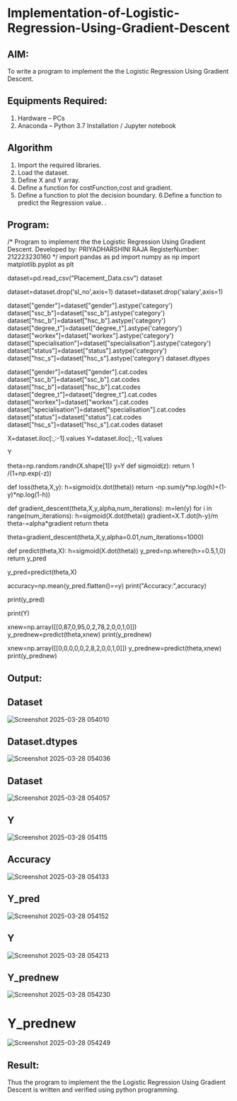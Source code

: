 # Implementation-of-Logistic-Regression-Using-Gradient-Descent

## AIM:
To write a program to implement the the Logistic Regression Using Gradient Descent.

## Equipments Required:
1. Hardware – PCs
2. Anaconda – Python 3.7 Installation / Jupyter notebook

## Algorithm
1. Import the required libraries.
2. Load the dataset.
3. Define X and Y array.
4. Define a function for costFunction,cost and gradient.
5. Define a function to plot the decision boundary. 6.Define a function to predict the Regression value.
. 

## Program:

/*
Program to implement the the Logistic Regression Using Gradient Descent.
Developed by: PRIYADHARSHINI RAJA
RegisterNumber: 212223230160
*/
import pandas as pd
import numpy as np
import matplotlib.pyplot as plt

dataset=pd.read_csv("Placement_Data.csv")
dataset

dataset=dataset.drop('sl_no',axis=1)
dataset=dataset.drop('salary',axis=1)

dataset["gender"]=dataset["gender"].astype('category')
dataset["ssc_b"]=dataset["ssc_b"].astype('category')
dataset["hsc_b"]=dataset["hsc_b"].astype('category')
dataset["degree_t"]=dataset["degree_t"].astype('category')
dataset["workex"]=dataset["workex"].astype('category')
dataset["specialisation"]=dataset["specialisation"].astype('category')
dataset["status"]=dataset["status"].astype('category')
dataset["hsc_s"]=dataset["hsc_s"].astype('category')
dataset.dtypes

dataset["gender"]=dataset["gender"].cat.codes
dataset["ssc_b"]=dataset["ssc_b"].cat.codes
dataset["hsc_b"]=dataset["hsc_b"].cat.codes
dataset["degree_t"]=dataset["degree_t"].cat.codes
dataset["workex"]=dataset["workex"].cat.codes
dataset["specialisation"]=dataset["specialisation"].cat.codes
dataset["status"]=dataset["status"].cat.codes
dataset["hsc_s"]=dataset["hsc_s"].cat.codes
dataset

X=dataset.iloc[:,:-1].values
Y=dataset.iloc[:,-1].values

Y

theta=np.random.randn(X.shape[1])
y=Y
def sigmoid(z):
    return 1 /(1+np.exp(-z))

def loss(theta,X,y):
    h=sigmoid(x.dot(theta))
    return -np.sum(y*np.log(h)+(1-y)*np.log(1-h))

def gradient_descent(theta,X,y,alpha,num_iterations):
    m=len(y)
    for i in range(num_iterations):
        h=sigmoid(X.dot(theta))
        gradient=X.T.dot(h-y)/m
        theta-=alpha*gradient
    return theta

theta=gradient_descent(theta,X,y,alpha=0.01,num_iterations=1000)

def predict(theta,X):
    h=sigmoid(X.dot(theta))
    y_pred=np.where(h>=0.5,1,0)
    return y_pred

y_pred=predict(theta,X)

accuracy=np.mean(y_pred.flatten()==y)
print("Accuracy:",accuracy)

print(y_pred)

print(Y)

xnew=np.array([[0,87,0,95,0,2,78,2,0,0,1,0]])
y_prednew=predict(theta,xnew)
print(y_prednew)

xnew=np.array([[0,0,0,0,0,2,8,2,0,0,1,0]])
y_prednew=predict(theta,xnew)
print(y_prednew)


## Output:

## Dataset
![Screenshot 2025-03-28 054010](https://github.com/user-attachments/assets/07b49a1f-5e77-49d3-8522-0e00b603e02c)

## Dataset.dtypes
![Screenshot 2025-03-28 054036](https://github.com/user-attachments/assets/abe933de-b735-4af6-bfef-177d13779949)

## Dataset
![Screenshot 2025-03-28 054057](https://github.com/user-attachments/assets/4aed41ba-908b-4a3b-8f8b-e127a365a444)

## Y
![Screenshot 2025-03-28 054115](https://github.com/user-attachments/assets/308e1e2c-9eab-495b-bd36-2d29b6de4a62)

## Accuracy
![Screenshot 2025-03-28 054133](https://github.com/user-attachments/assets/d03b3b3f-f953-48ae-8b52-4b41d76bfd08)

## Y_pred
![Screenshot 2025-03-28 054152](https://github.com/user-attachments/assets/8e64ec14-f99f-48c9-944c-feeea32ba173)

## Y
![Screenshot 2025-03-28 054213](https://github.com/user-attachments/assets/ee0fd264-a705-4af2-91fc-fd2258fafb98)

## Y_prednew
![Screenshot 2025-03-28 054230](https://github.com/user-attachments/assets/6fa90528-b035-44df-a2c1-d0632ffa8e2a)

# Y_prednew
![Screenshot 2025-03-28 054249](https://github.com/user-attachments/assets/fb81a7d9-de98-4ea4-bd3d-6845540ab08b)


## Result:
Thus the program to implement the the Logistic Regression Using Gradient Descent is written and verified using python programming.
